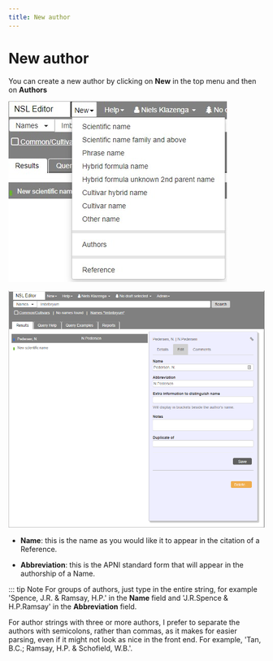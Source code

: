 ```yaml
---
title: New author
---
```


# New author

You can create a new author by clicking on **New** in the top menu and then on **Authors**

![](./assets/new-item-dropdown-1.jpg)

![](./assets/new-author-1.png)

- **Name**: this is the name as you would like it to appear in the citation of a Reference.

- **Abbreviation**: this is the APNI standard form that will appear in the authorship of a Name.

::: tip Note
For groups of authors, just type in the entire string, for example 'Spence, J.R. & Ramsay, H.P.' in the **Name** field and 'J.R.Spence & H.P.Ramsay' in the **Abbreviation** field.

For author strings with three or more authors, I prefer to separate the authors with semicolons, rather than commas, as it makes for easier parsing, even if it might not look as nice in the front end. For example, 'Tan, B.C.; Ramsay, H.P. & Schofield, W.B.'.